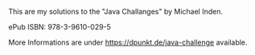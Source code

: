 This are my solutions to the "Java Challanges" by Michael Inden.

ePub ISBN: 978-3-9610-029-5

More Informations are under https://dpunkt.de/java-challenge available.